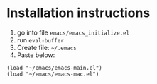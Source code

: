 # Installation instructions

1. go into file `emacs/emacs_initialize.el`
2. run `eval-buffer`
3. Create file: `~/.emacs`
4. Paste below:

```
(load "~/emacs/emacs-main.el")
(load "~/emacs/emacs-mac.el")
```
